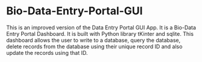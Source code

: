 # Bio-Data-Entry-Portal-GUI
This is an improved version of the Data Entry Portal GUI App. 
It is a Bio-Data Entry Portal Dashboard.
It is built with Python library tKinter and sqlite. 
This dashboard allows the user to write to a database, query the database, delete records from the database using their unique record ID and also update the records using that ID. 
